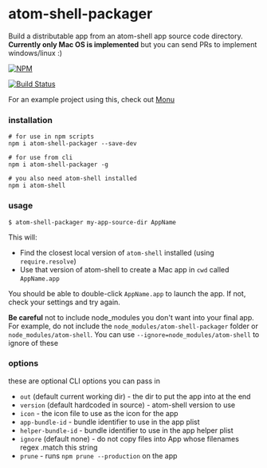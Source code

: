 # atom-shell-packager

Build a distributable app from an atom-shell app source code directory. **Currently only Mac OS is implemented** but you can send PRs to implement windows/linux :)

[![NPM](https://nodei.co/npm/atom-shell-packager.png)](https://nodei.co/npm/atom-shell-packager/)

[![Build Status](https://travis-ci.org/maxogden/atom-shell-packager.svg?branch=master)](https://travis-ci.org/maxogden/atom-shell-packager)

For an example project using this, check out [Monu](https://github.com/maxogden/monu)

### installation

```
# for use in npm scripts
npm i atom-shell-packager --save-dev

# for use from cli
npm i atom-shell-packager -g

# you also need atom-shell installed
npm i atom-shell
```

### usage

```
$ atom-shell-packager my-app-source-dir AppName
```

This will:

- Find the closest local version of `atom-shell` installed (using `require.resolve`)
- Use that version of atom-shell to create a Mac app in `cwd` called `AppName.app`

You should be able to double-click `AppName.app` to launch the app. If not, check your settings and try again.

**Be careful** not to include node_modules you don't want into your final app. For example, do not include the `node_modules/atom-shell-packager` folder or `node_modules/atom-shell`. You can use `--ignore=node_modules/atom-shell` to ignore of these

### options

these are optional CLI options you can pass in

- `out` (default current working dir) - the dir to put the app into at the end
- `version` (default hardcoded in source) - atom-shell version to use
- `icon` - the icon file to use as the icon for the app
- `app-bundle-id` - bundle identifier to use in the app plist
- `helper-bundle-id` - bundle identifier to use in the app helper plist
- `ignore` (default none) - do not copy files into App whose filenames regex .match this string
- `prune` - runs `npm prune --production` on the app
